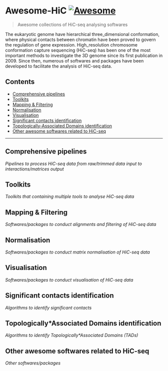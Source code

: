 # Awesome-HiC [![Awesome](https://awesome.re/badge.svg)](https://awesome.re)

> Awesome collections of HiC-seq analysing softwares

The eukaryotic genome have hierarchical three_dimensional conformation, where physical contacts between chromatin have been proved to govern the regulation of gene expression. High_resolution chromosome conformation capture sequencing (HiC-seq) has been one of the most important methods to investigate the 3D genome since its first publication in 2009\. Since then, numerous of softwares and packages have been developed to facilitate the analysis of HiC-seq data.

## Contents

- [Comprehensive pipelines](#Comprehensive-pipelines)
- [Toolkits](#Toolkits)
- [Mapping & Filtering](#Mapping-filtering)
- [Normalisation](#Normalisation)
- [Visualisation](#Visualisation)
- [Significant contacts identification](#Significant-contacts-identification)
- [Topologically-Associated Domains identification](#Topologically-associated-domains-identification)
- [Other awesome softwares related to HiC-seq](#Other-awesome-softwares-related-to-HiC-seq)

--------------------------------------------------------------------------------

## Comprehensive pipelines

_Pipelines to process HiC-seq data from raw/trimmed data input to interactions/matrices output_

## Toolkits

_Toolkits that containing multiple tools to analyse HiC-seq data_

## Mapping & Filtering

_Softwares/packages to conduct alignments and filtering of HiC-seq data_

## Normalisation

_Softwares/packages to conduct matrix normalisation of HiC-seq data_

## Visualisation

_Softwares/packages to conduct visualisation of HiC-seq data_

## Significant contacts identification

_Algorithms to identify significant contacts_

## Topologically*Associated Domains identification

_Algorithms to identify Topologically*Associated Domains (TADs)_

## Other awesome softwares related to HiC-seq

_Other softwares/packages_
